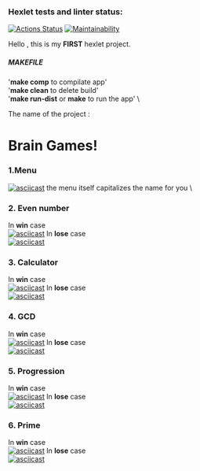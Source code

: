 ### Hexlet tests and linter status:
[![Actions Status](https://github.com/tramacore/java-project-61/actions/workflows/hexlet-check.yml/badge.svg)](https://github.com/tramacore/java-project-61/actions) [![Maintainability](https://api.codeclimate.com/v1/badges/39a20a5e49ca0aba7dd3/maintainability)](https://codeclimate.com/github/tramacore/java-project-61/maintainability) 

Hello , this is my **FIRST** hexlet project.
##### MAKEFILE 
'**make comp** to compilate app' \
'**make clean** to delete build' \
'**make run-dist** or **make** to run the app' \

The name of the project : 
# Brain Games!
### 1.Menu 
[![asciicast](https://asciinema.org/a/GzKffMdpDqTv1bUPDglwVyZbg.svg)](https://asciinema.org/a/GzKffMdpDqTv1bUPDglwVyZbg) 
the menu itself capitalizes the name for you \
### 2. Еven number 
In **win** case \
[![asciicast](https://asciinema.org/a/aNWwTdpZ0FYMppYLMsXQZHu7R.svg)](https://asciinema.org/a/aNWwTdpZ0FYMppYLMsXQZHu7R) 
In **lose** case \
[![asciicast](https://asciinema.org/a/zF6vJo87c7y6sIjk7MN3sBnp7.svg)](https://asciinema.org/a/zF6vJo87c7y6sIjk7MN3sBnp7) 
### 3. Calculator 
In **win** case \
[![asciicast](https://asciinema.org/a/F2yVwonioatlS2wsff2XJqXrE.svg)](https://asciinema.org/a/F2yVwonioatlS2wsff2XJqXrE)
In **lose** case \
[![asciicast](https://asciinema.org/a/kGrfBxdqHsgcRSxVWH4e3ETyv.svg)](https://asciinema.org/a/kGrfBxdqHsgcRSxVWH4e3ETyv)
### 4. GCD
In **win** case \
[![asciicast](https://asciinema.org/a/EdgDu9lzkwYCtxOVKDCQy0dFD.svg)](https://asciinema.org/a/EdgDu9lzkwYCtxOVKDCQy0dFD)
In **lose** case \
[![asciicast](https://asciinema.org/a/vdStmwJioNeBssgm1yNTSJdrG.svg)](https://asciinema.org/a/vdStmwJioNeBssgm1yNTSJdrG)
### 5. Progression
In **win** case \
[![asciicast](https://asciinema.org/a/rTTkkhclOZcHadlAzB4xkk6wY.svg)](https://asciinema.org/a/rTTkkhclOZcHadlAzB4xkk6wY)
In **lose** case \
[![asciicast](https://asciinema.org/a/2VOYYyEHPV5eNcEV7HLSqqal2.svg)](https://asciinema.org/a/2VOYYyEHPV5eNcEV7HLSqqal2)
### 6. Prime
In **win** case \
[![asciicast](https://asciinema.org/a/kwnID3W07JMwmKDxxEQeTGx3B.svg)](https://asciinema.org/a/kwnID3W07JMwmKDxxEQeTGx3B)
In **lose** case \
[![asciicast](https://asciinema.org/a/5s6kDQ3HtWJiXBW7cvdFH5qDE.svg)](https://asciinema.org/a/5s6kDQ3HtWJiXBW7cvdFH5qDE)
